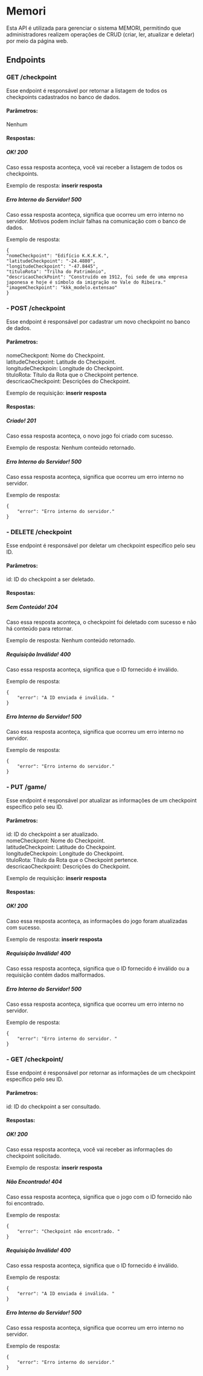 # Memori

Esta API é utilizada para gerenciar o sistema MEMORI, permitindo que administradores realizem operações de CRUD (criar, ler, atualizar e deletar) por meio da página web.

## Endpoints
### GET /checkpoint
Esse endpoint é responsável por retornar a listagem de todos os checkpoints cadastrados no banco de dados.

#### Parâmetros:
Nenhum

#### Respostas:
##### OK! 200
Caso essa resposta aconteça, você vai receber a listagem de todos os checkpoints.

Exemplo de resposta:
**inserir resposta**

##### Erro Interno do Servidor! 500
Caso essa resposta aconteça, significa que ocorreu um erro interno no servidor. Motivos podem incluir falhas na comunicação com o banco de dados.

Exemplo de resposta:
```
{
"nomeCheckpoint": "Edifício K.K.K.K.",
"latitudeCheckpoint": "-24.4880",
"longitudeCheckpoint": "-47.8445",
"tituloRota": "Trilha do Patrimônio",
"descricaoCheckPoint": "Construído em 1912, foi sede de uma empresa japonesa e hoje é símbolo da imigração no Vale do Ribeira."
"imagemCheckpoint": "kkk_modelo.extensao"
}
```

### - POST /checkpoint
Esse endpoint é responsável por cadastrar um novo checkpoint no banco de dados.

#### Parâmetros:
nomeCheckpont: Nome do Checkpoint.<br>
latitudeCheckpoint: Latitude do Checkpoint.<br>
longitudeCheckpoin: Longitude do Checkpoint.<br>
tituloRota: Título da Rota que o Checkpoint pertence.<br>
descricaoCheckpoint: Descrições do Checkpoint.

Exemplo de requisição:
**inserir resposta**

#### Respostas:
##### Criado! 201
Caso essa resposta aconteça, o novo jogo foi criado com sucesso.

Exemplo de resposta: Nenhum conteúdo retornado.

##### Erro Interno do Servidor! 500
Caso essa resposta aconteça, significa que ocorreu um erro interno no servidor.

Exemplo de resposta:
```
{
    "error": "Erro interno do servidor."
}
```

### - DELETE /checkpoint
Esse endpoint é responsável por deletar um checkpoint específico pelo seu ID.

#### Parâmetros:
id: ID do checkpoint a ser deletado.

#### Respostas:
##### Sem Conteúdo! 204
Caso essa resposta aconteça, o checkpoint foi deletado com sucesso e não há conteúdo para retornar.

Exemplo de resposta: Nenhum conteúdo retornado.

##### Requisição Inválida! 400
Caso essa resposta aconteça, significa que o ID fornecido é inválido.

Exemplo de resposta:
```
{
    "error": "A ID enviada é inválida. "
}
```

##### Erro Interno do Servidor! 500
Caso essa resposta aconteça, significa que ocorreu um erro interno no servidor.

Exemplo de resposta:

```
{
    "error": "Erro interno do servidor."
}
```

### - PUT /game/
Esse endpoint é responsável por atualizar as informações de um checkpoint específico pelo seu ID.

#### Parâmetros:
id: ID do checkpoint a ser atualizado.<br>
nomeCheckpont: Nome do Checkpoint.<br>
latitudeCheckpoint: Latitude do Checkpoint.<br>
longitudeCheckpoin: Longitude do Checkpoint.<br>
tituloRota: Título da Rota que o Checkpoint pertence.<br>
descricaoCheckpoint: Descrições do Checkpoint.

Exemplo de requisição:
**inserir resposta**

#### Respostas:
##### OK! 200
Caso essa resposta aconteça, as informações do jogo foram atualizadas com sucesso.

Exemplo de resposta:
**inserir resposta**

##### Requisição Inválida! 400
Caso essa resposta aconteça, significa que o ID fornecido é inválido ou a requisição contém dados malformados.

##### Erro Interno do Servidor! 500
Caso essa resposta aconteça, significa que ocorreu um erro interno no servidor.

Exemplo de resposta:

```
{
    "error": "Erro interno do servidor. "
}
```
### - GET /checkpoint/
Esse endpoint é responsável por retornar as informações de um checkpoint específico pelo seu ID.

#### Parâmetros:
id: ID do checkpoint a ser consultado.

#### Respostas:
##### OK! 200
Caso essa resposta aconteça, você vai receber as informações do checkpoint solicitado.

Exemplo de resposta:
**inserir resposta**

##### Não Encontrado! 404
Caso essa resposta aconteça, significa que o jogo com o ID fornecido não foi encontrado.

Exemplo de resposta:
```
{
    "error": "Checkpoint não encontrado. "
}
```
##### Requisição Inválida! 400
Caso essa resposta aconteça, significa que o ID fornecido é inválido.

Exemplo de resposta:

```
{
    "error": "A ID enviada é inválida. "
}
```

##### Erro Interno do Servidor! 500
Caso essa resposta aconteça, significa que ocorreu um erro interno no servidor.

Exemplo de resposta:

```
{
    "error": "Erro interno do servidor."
}
```
